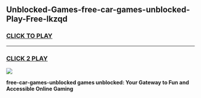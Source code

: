 
## Unblocked-Games-free-car-games-unblocked-Play-Free-lkzqd
<h3>
<a href="https://premium76.site?title=free-car-games-unblocked&ref=23A">CLICK TO PLAY</a></h3>
<hr>

<h3>
<a href="https://premium76.site?title=free-car-games-unblocked&ref=23A">CLICK 2 PLAY</a>
  
</h3>

<a href="https://premium76.site?title=free-car-games-unblocked&ref=23A"><img src="https://clearcache.store/games.png"></a>


**free-car-games-unblocked games unblocked: Your Gateway to Fun and Accessible Online Gaming**
